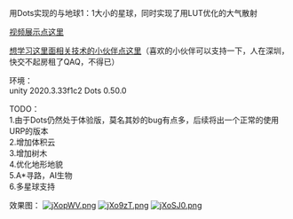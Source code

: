 用Dots实现的与地球1：1大小的星球，同时实现了用LUT优化的大气散射


[视频展示点这里](https://www.bilibili.com/video/BV1TF41177vh)


[想学习这里面相关技术的小伙伴点这里](https://blog.csdn.net/weixin_44286745/category_11932481.html)（喜欢的小伙伴可以支持一下，人在深圳，快交不起房租了QAQ，不得已）


环境：  
unity 2020.3.33f1c2
Dots 0.50.0


TODO：  
1.由于Dots仍然处于体验版，莫名其妙的bug有点多，后续将出一个正常的使用URP的版本  
2.增加体积云  
3.增加树木  
4.优化地形地貌  
5.A*寻路，AI生物  
6.多星球支持  


效果图：
[![jXopWV.png](https://s1.ax1x.com/2022/07/23/jXopWV.png)](https://imgtu.com/i/jXopWV)
[![jXo9zT.png](https://s1.ax1x.com/2022/07/23/jXo9zT.png)](https://imgtu.com/i/jXo9zT)
[![jXoSJ0.png](https://s1.ax1x.com/2022/07/23/jXoSJ0.png)](https://imgtu.com/i/jXoSJ0)


